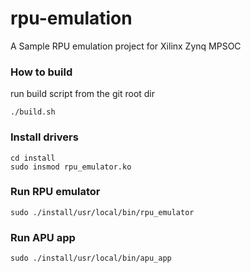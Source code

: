 # rpu-emulation

A Sample RPU emulation project for Xilinx Zynq MPSOC

### How to build

run build script from the git root dir

```
./build.sh
```

### Install drivers

```
cd install
sudo insmod rpu_emulator.ko
```

### Run RPU emulator

```
sudo ./install/usr/local/bin/rpu_emulator
```

### Run APU app

```
sudo ./install/usr/local/bin/apu_app
```
